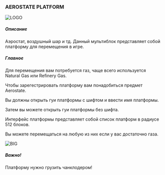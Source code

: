### AEROSTATE PLATFORM

![LOGO](https://cdn.discordapp.com/attachments/916393114166525974/928212885841264650/AEROSTATE.png)

##### Описание

Аэростат, воздушный шар и тд. Данный мультиблок представляет собой платформу для перемещения в игре.

##### Главное

Для перемещения вам потребуется газ, чаще всего используется Natural Gas или Refinery Gas.

Чтобы зарегестрировать платформу вам понадобиться предмет Aerostate.


Вы должны открыть гуи платформы  с шифтом и ввести имя платформы.

Затем вы можете открыть гуи платформы без шифта.


Интерфейс платформы представляет собой список платформ в радиусе 512 блоков.


Вы можете перемещаться на любую из них если у вас достаточно газа.

![BIG](https://i.imgur.com/b5WZVIJ.gif)

##### Важно!

Платформу нужно грузить чанклодером!

